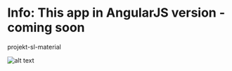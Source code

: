# Info: This app in AngularJS version - coming soon

projekt-sl-material

![alt text](https://rawgit.com/grzesiekmq/projekt-sl-material/master/Screenshot.png)
